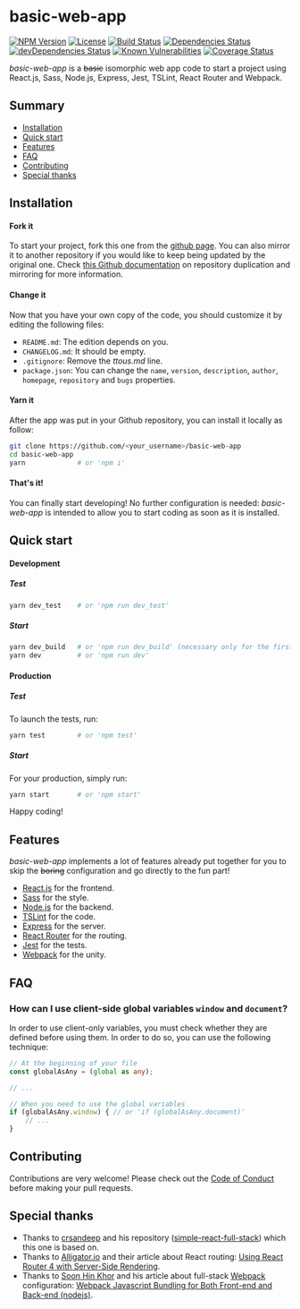 # basic-web-app

[![NPM Version](https://img.shields.io/npm/v/basic-web-app.svg)](https://www.npmjs.org/package/basic-web-app) [![License](https://img.shields.io/npm/l/basic-web-app.svg)](https://www.npmjs.org/package/basic-web-app) [![Build Status](http://img.shields.io/travis/ttous/basic-web-app/master.svg)](https://travis-ci.org/ttous/basic-web-app) [![Dependencies Status](https://img.shields.io/david/ttous/basic-web-app.svg)](https://david-dm.org/ttous/basic-web-app) [![devDependencies Status](https://david-dm.org/ttous/basic-web-app/dev-status.svg)](https://david-dm.org/ttous/basic-web-app?type=dev) [![Known Vulnerabilities](https://snyk.io/test/github/ttous/basic-web-app/badge.svg)](https://snyk.io/test/github/ttous/basic-web-app) [![Coverage Status](https://coveralls.io/repos/github/ttous/basic-web-app/badge.svg)](https://coveralls.io/github/ttous/basic-web-app)

_basic-web-app_ is a ~~basic~~ isomorphic web app code to start a project using React.js, Sass, Node.js, Express, Jest, TSLint, React Router and Webpack.

## Summary
- [Installation](#installation)
- [Quick start](#quick-start)
- [Features](#features)
- [FAQ](#faq)
- [Contributing](#contributing)
- [Special thanks](#special-thanks)

## Installation
#### Fork it
To start your project, fork this one from the [github page](https://github.com/ttous/basic-web-app).
You can also mirror it to another repository if you would like to keep being updated by the original one. Check [this Github documentation](https://help.github.com/en/articles/duplicating-a-repository) on repository duplication and mirroring for more information.

#### Change it
Now that you have your own copy of the code, you should customize it by editing the following files:
- `README.md`: The edition depends on you.
- `CHANGELOG.md`: It should be empty.
- `.gitignore`: Remove the _ttous.md_ line.
- `package.json`: You can change the `name`, `version`, `description`, `author`, `homepage`, `repository` and `bugs` properties.

#### Yarn it
After the app was put in your Github repository, you can install it locally as follow:
```bash
git clone https://github.com/<your_username>/basic-web-app
cd basic-web-app
yarn             # or 'npm i'
```

#### That's it!
You can finally start developing! No further configuration is needed: _basic-web-app_ is intended to allow you to start coding as soon as it is installed.

## Quick start
#### Development
##### Test
```bash
yarn dev_test    # or 'npm run dev_test'
```
##### Start
```bash
yarn dev_build   # or 'npm run dev_build' (necessary only for the first run)
yarn dev         # or 'npm run dev'
```

#### Production
##### Test
To launch the tests, run:
```bash
yarn test        # or 'npm test'
```
##### Start
For your production, simply run:
```bash
yarn start       # or 'npm start'
```

Happy coding!

## Features
_basic-web-app_ implements a lot of features already put together for you to skip the ~~boring~~ configuration and go directly to the fun part!
- [React.js](https://github.com/facebook/react) for the frontend.
- [Sass](https://github.com/sass/node-sass) for the style.
- [Node.js](https://github.com/nodejs/node) for the backend.
- [TSLint](https://github.com/palantir/tslint) for the code.
- [Express](https://github.com/expressjs/express) for the server.
- [React Router](https://github.com/ReactTraining/react-router) for the routing.
- [Jest](https://github.com/facebook/jest) for the tests.
- [Webpack](https://github.com/webpack/webpack) for the unity.

## FAQ
### How can I use client-side global variables `window` and `document`?
In order to use client-only variables, you must check whether they are defined before using them. In order to do so, you can use the following technique:
```typescript
// At the beginning of your file
const globalAsAny = (global as any);

// ...

// When you need to use the global variables
if (globalAsAny.window) { // or 'if (globalAsAny.document)'
    // ...
}
```

## Contributing
Contributions are very welcome! Please check out the [Code of Conduct](https://github.com/ttous/basic-web-app/blob/master/CODE_OF_CONDUCT.md) before making your pull requests.

## Special thanks
- Thanks to [crsandeep](https://github.com/crsandeep) and his repository ([simple-react-full-stack](https://github.com/crsandeep/simple-react-full-stack)) which this one is based on.
- Thanks to [Alligator.io](https://alligator.io) and their article about React routing: [Using React Router 4 with Server-Side Rendering](https://alligator.io/react/react-router-ssr/).
- Thanks to [Soon Hin Khor](https://medium.com/@khor) and his article about full-stack [Webpack](https://github.com/webpack/webpack) configuration: [Webpack Javascript Bundling for Both Front-end and Back-end (nodejs)](https://medium.com/code-oil/webpack-javascript-bundling-for-both-front-end-and-back-end-b95f1b429810).
